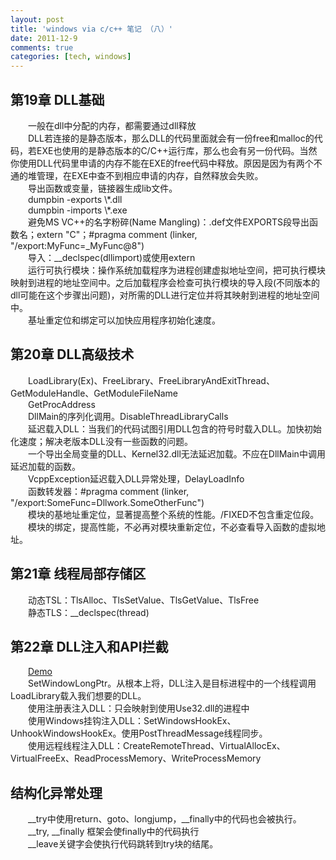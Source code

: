 ```yaml
---
layout: post
title: 'windows via c/c++ 笔记 （八）'
date: 2011-12-9
comments: true
categories: [tech, windows]
---
```

<h2>第19章 DLL基础</h2>
<span style="display:block;text-indent:2em;">一般在dll中分配的内存，都需要通过dll释放</span>
<span style="display:block;text-indent:2em;">DLL若连接的是静态版本，那么DLL的代码里面就会有一份free和malloc的代码，若EXE也使用的是静态版本的C/C++运行库，那么也会有另一份代码。当然你使用DLL代码里申请的内存不能在EXE的free代码中释放。原因是因为有两个不通的堆管理，在EXE中查不到相应申请的内存，自然释放会失败。</span>
<span style="display:block;text-indent:2em;">导出函数或变量，链接器生成lib文件。</span>
<span style="display:block;text-indent:2em;">dumpbin -exports \*.dll</span>
<span style="display:block;text-indent:2em;">dumpbin -imports \*.exe</span>
<span style="display:block;text-indent:2em;">避免MS VC++的名字粉碎(Name Mangling)：.def文件EXPORTS段导出函数名；extern "C"；#pragma comment (linker, "/export:MyFunc=_MyFunc@8")</span>
<span style="display:block;text-indent:2em;">导入：__declspec(dllimport)或使用extern</span>
<span style="display:block;text-indent:2em;">运行可执行模块：操作系统加载程序为进程创建虚拟地址空间，把可执行模块映射到进程的地址空间中。之后加载程序会检查可执行模块的导入段(不同版本的dll可能在这个步骤出问题)，对所需的DLL进行定位并将其映射到进程的地址空间中。</span>
<span style="display:block;text-indent:2em;">基址重定位和绑定可以加快应用程序初始化速度。</span>
<h2>第20章 DLL高级技术</h2>
<span style="display:block;text-indent:2em;">LoadLibrary(Ex)、FreeLibrary、FreeLibraryAndExitThread、GetModuleHandle、GetModuleFileName</span>
<span style="display:block;text-indent:2em;">GetProcAddress</span>
<span style="display:block;text-indent:2em;">DllMain的序列化调用。DisableThreadLibraryCalls</span>
<span style="display:block;text-indent:2em;">延迟载入DLL：当我们的代码试图引用DLL包含的符号时载入DLL。加快初始化速度；解决老版本DLL没有一些函数的问题。</span>
<span style="display:block;text-indent:2em;">一个导出全局变量的DLL、Kernel32.dll无法延迟加载。不应在DllMain中调用延迟加载的函数。</span>
<span style="display:block;text-indent:2em;">VcppException延迟载入DLL异常处理，DelayLoadInfo</span>
<span style="display:block;text-indent:2em;">函数转发器：#pragma comment (linker, "/export:SomeFunc=Dllwork.SomeOtherFunc")</span>
<span style="display:block;text-indent:2em;">模块的基地址重定位，显著提高整个系统的性能。/FIXED不包含重定位段。</span>
<span style="display:block;text-indent:2em;">模块的绑定，提高性能，不必再对模块重新定位，不必查看导入函数的虚拟地址。</span>
<h2>第21章 线程局部存储区</h2>
<span style="display:block;text-indent:2em;">动态TSL：TlsAlloc、TlsSetValue、TlsGetValue、TlsFree</span>
<span style="display:block;text-indent:2em;">静态TLS：__declspec(thread)</span>
<h2>第22章 DLL注入和API拦截</h2>
<span style="display:block;text-indent:2em;"><a href="http://www.codeproject.com/KB/system/inject2it.aspx" target="_blank">Demo</a></span>
<span style="display:block;text-indent:2em;">SetWindowLongPtr。从根本上将，DLL注入是目标进程中的一个线程调用LoadLibrary载入我们想要的DLL。</span>
<span style="display:block;text-indent:2em;">使用注册表注入DLL：只会映射到使用Use32.dll的进程中</span>
<span style="display:block;text-indent:2em;">使用Windows挂钩注入DLL：SetWindowsHookEx、UnhookWindowsHookEx。使用PostThreadMessage线程同步。</span>
<span style="display:block;text-indent:2em;">使用远程线程注入DLL：CreateRemoteThread、VirtualAllocEx、VirtualFreeEx、ReadProcessMemory、WriteProcessMemory</span>

<h2>结构化异常处理</h2>
<span style="display:block;text-indent:2em;">__try中使用return、goto、longjump，__finally中的代码也会被执行。</span>
<span style="display:block;text-indent:2em;">__try, __finally 框架会使finally中的代码执行</span>
<span style="display:block;text-indent:2em;">__leave关键字会使执行代码跳转到try块的结尾。</span>
